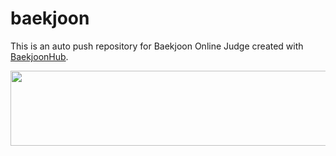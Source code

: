 # baekjoon
This is an auto push repository for Baekjoon Online Judge created with [BaekjoonHub](https://github.com/BaekjoonHub/BaekjoonHub).

<a href="https://github.com/devxb/gitanimals">
  <img src="https://render.gitanimals.org/lines/{yeonjinnk}?pet-id=1" width="1000" height="120"/>
</a>
